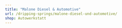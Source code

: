 ```yaml
---
title: "Malone Diesel & Automotive"
url: /dripping-springs/malone-diesel-und-automotive/
shop: Autowerkstatt
---
```


